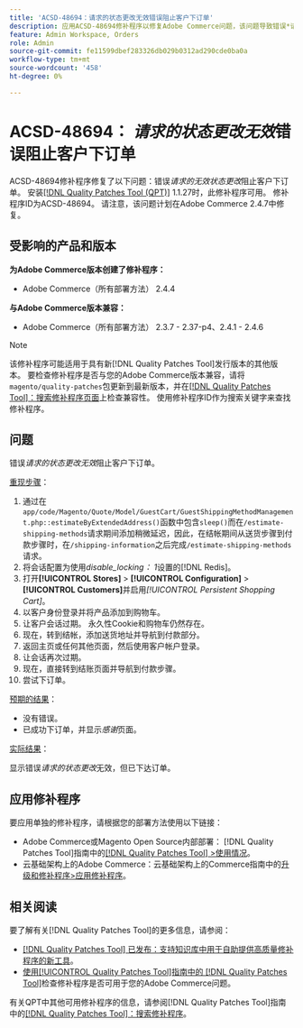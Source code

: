 ```yaml
---
title: 'ACSD-48694：请求的状态更改无效错误阻止客户下订单'
description: 应用ACSD-48694修补程序以修复Adobe Commerce问题，该问题导致错误*请求的状态更改无效*阻止客户下订单。
feature: Admin Workspace, Orders
role: Admin
source-git-commit: fe11599dbef283326db029b0312ad290cde0ba0a
workflow-type: tm+mt
source-wordcount: '458'
ht-degree: 0%

---
```


# ACSD-48694： *请求的状态更改无效*&#x200B;错误阻止客户下订单

ACSD-48694修补程序修复了以下问题：错误&#x200B;*请求的无效状态更改*&#x200B;阻止客户下订单。 安装[[!DNL Quality Patches Tool (QPT)]](https://experienceleague.adobe.com/en/docs/commerce-knowledge-base/kb/announcements/commerce-announcements/magento-quality-patches-released-new-tool-to-self-serve-quality-patches) 1.1.27时，此修补程序可用。 修补程序ID为ACSD-48694。 请注意，该问题计划在Adobe Commerce 2.4.7中修复。

## 受影响的产品和版本

**为Adobe Commerce版本创建了修补程序：**

* Adobe Commerce（所有部署方法） 2.4.4

**与Adobe Commerce版本兼容：**

* Adobe Commerce（所有部署方法） 2.3.7 - 2.37-p4、2.4.1 - 2.4.6

>[!NOTE]
>
>该修补程序可能适用于具有新[!DNL Quality Patches Tool]发行版本的其他版本。 要检查修补程序是否与您的Adobe Commerce版本兼容，请将`magento/quality-patches`包更新到最新版本，并在[[!DNL Quality Patches Tool]：搜索修补程序页面](https://experienceleague.adobe.com/tools/commerce-quality-patches/index.html)上检查兼容性。 使用修补程序ID作为搜索关键字来查找修补程序。

## 问题

错误&#x200B;*请求的状态更改无效*&#x200B;阻止客户下订单。

<u>重现步骤</u>：

1. 通过在`app/code/Magento/Quote/Model/GuestCart/GuestShippingMethodManagement.php::estimateByExtendedAddress()`函数中包含`sleep()`而在`/estimate-shipping-methods`请求期间添加稍微延迟，因此，在结帐期间从送货步骤到付款步骤时，在`/shipping-information`之后完成`/estimate-shipping-methods`请求。
1. 将会话配置为使用&#x200B;*disable_locking： 1*&#x200B;设置的[!DNL Redis]。
1. 打开&#x200B;**[!UICONTROL Stores]** > **[!UICONTROL Configuration]** > **[!UICONTROL Customers]**&#x200B;并启用&#x200B;*[!UICONTROL Persistent Shopping Cart]*。
1. 以客户身份登录并将产品添加到购物车。
1. 让客户会话过期。 永久性Cookie和购物车仍然存在。
1. 现在，转到结帐，添加送货地址并导航到付款部分。
1. 返回主页或任何其他页面，然后使用客户帐户登录。
1. 让会话再次过期。
1. 现在，直接转到结账页面并导航到付款步骤。
1. 尝试下订单。

<u>预期的结果</u>：

* 没有错误。
* 已成功下订单，并显示&#x200B;*感谢*&#x200B;页面。

<u>实际结果</u>：

显示错误&#x200B;*请求的状态更改*&#x200B;无效，但已下达订单。

## 应用修补程序

要应用单独的修补程序，请根据您的部署方法使用以下链接：

* Adobe Commerce或Magento Open Source内部部署： [!DNL Quality Patches Tool]指南中的[[!DNL Quality Patches Tool] >使用情况](/help/tools/quality-patches-tool/usage.md)。
* 云基础架构上的Adobe Commerce：云基础架构上的Commerce指南中的[升级和修补程序>应用修补程序](https://experienceleague.adobe.com/docs/commerce-cloud-service/user-guide/develop/upgrade/apply-patches.html)。

## 相关阅读

要了解有关[!DNL Quality Patches Tool]的更多信息，请参阅：

* [[!DNL Quality Patches Tool] 已发布：支持知识库中用于自助提供高质量修补程序的新工具](https://experienceleague.adobe.com/en/docs/commerce-knowledge-base/kb/announcements/commerce-announcements/magento-quality-patches-released-new-tool-to-self-serve-quality-patches)。
* [使用[!UICONTROL Quality Patches Tool]指南中的 [!DNL Quality Patches Tool]](/help/tools/quality-patches-tool/patches-available-in-qpt/check-patch-for-magento-issue-with-magento-quality-patches.md)检查修补程序是否可用于您的Adobe Commerce问题。


有关QPT中其他可用修补程序的信息，请参阅[!DNL Quality Patches Tool]指南中的[[!DNL Quality Patches Tool]：搜索修补程序](https://experienceleague.adobe.com/tools/commerce-quality-patches/index.html)。
